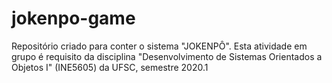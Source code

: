 # jokenpo-game
Repositório criado para conter o sistema "JOKENPÔ". Esta atividade em grupo é requisito da disciplina "Desenvolvimento de Sistemas Orientados a Objetos I" (INE5605) da UFSC, semestre 2020.1
